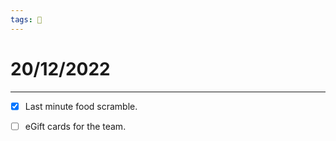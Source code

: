 ```yaml
---
tags: 📆
---
```


# 20/12/2022
---

- [x] Last minute food scramble.
- [ ] eGift cards for the team.


